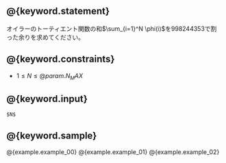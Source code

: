 ## @{keyword.statement}

オイラーのトーティエント関数の和$\sum_{i=1}^N \phi(i)$を$998244353$で割った余りを求めてください。

## @{keyword.constraints}

- $1 \leq N \leq @{param.N_MAX}$

## @{keyword.input}

```
$N$
```

## @{keyword.sample}

@{example.example_00}
@{example.example_01}
@{example.example_02}
